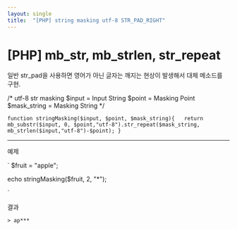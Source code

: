 ```yaml
---
layout: single
title:  "[PHP] string masking utf-8 STR_PAD_RIGHT"
---
```



# [PHP] mb_str, mb_strlen, str_repeat


일반 str_pad을 사용하면 영어가 아닌 글자는 깨지는 현상이 발생해서 대체 메소드를 구현.

/* 
utf-8 str masking
$input = Input String
$point = Masking Point
$mask_string = Masking String 
*/

`function stringMasking($input, $point, $mask_string){	
	return mb_substr($input, 0, $point,"utf-8").str_repeat($mask_string, mb_strlen($input,"utf-8")-$point);
}`

---

예제

`
$fruit = "apple";

echo stringMasking($fruit, 2, "*");

`

결과

`> ap*** `
